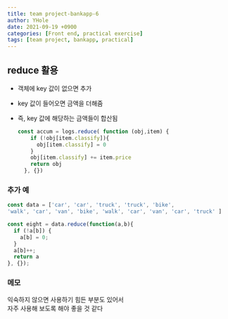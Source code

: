 ```yaml
---
title: team project-bankapp-6
author: YHole
date: 2021-09-19 +0900
categories: [Front end, practical exercise]
tags: [team project, bankapp, practical]
---
```


## reduce 활용

- 객체에 key 값이 없으면 추가
- key 값이 들어오면 금액을 더해줌
- 즉, key 값에 해당하는 금액들이 합산됨

  ```js
  const accum = logs.reduce( function (obj,item) {
      if (!obj[item.classify]){
        obj[item.classify] = 0
      }
      obj[item.classify] += item.price
      return obj
    }, {})
  ```

### 추가 예

```js
const data = ['car', 'car', 'truck', 'truck', 'bike', 
'walk', 'car', 'van', 'bike', 'walk', 'car', 'van', 'car', 'truck' ]

const eight = data.reduce(function(a,b){
  if (!a[b]) {
    a[b] = 0;
  }
  a[b]++;
  return a
}, {});
```

### 메모

익숙하지 않으면 사용하기 힘든 부분도 있어서  
자주 사용해 보도록 해야 좋을 것 같다
